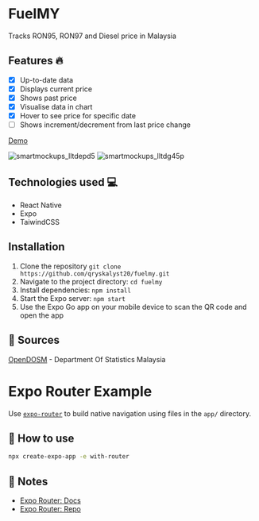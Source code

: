 # FuelMY
Tracks RON95, RON97 and Diesel price in Malaysia

## Features :fire:
- [x] Up-to-date data
- [x] Displays current price
- [x] Shows past price
- [x] Visualise data in chart
- [x] Hover to see price for specific date
- [ ] Shows increment/decrement from last price change

[Demo](https://github.com/qryskalyst20/fuelmy/assets/65181897/6e778af2-912f-4147-95ab-31c8abadb609)

![smartmockups_lltdepd5](https://github.com/qryskalyst20/fuelmy/assets/65181897/f76f965b-06f6-4b22-9051-161b0dcf07f4)
![smartmockups_lltdg45p](https://github.com/qryskalyst20/fuelmy/assets/65181897/9268126d-fa5c-458d-a9f3-3c93fd676a4c)

## Technologies used 💻
- React Native
- Expo
- TaiwindCSS

## Installation
1. Clone the repository `git clone https://github.com/qryskalyst20/fuelmy.git`
2. Navigate to the project directory: `cd fuelmy`
3. Install dependencies: `npm install`
4. Start the Expo server: `npm start`
5. Use the Expo Go app on your mobile device to scan the QR code and open the app

## :memo: Sources
[OpenDOSM](https://open.dosm.gov.my/) - Department Of Statistics Malaysia

# Expo Router Example

Use [`expo-router`](https://expo.github.io/router) to build native navigation using files in the `app/` directory.

## 🚀 How to use

```sh
npx create-expo-app -e with-router
```

## 📝 Notes

- [Expo Router: Docs](https://expo.github.io/router)
- [Expo Router: Repo](https://github.com/expo/router)

